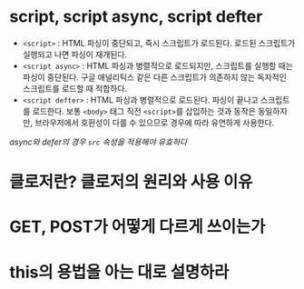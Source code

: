 # script, script async, script defter

- `<script>` : HTML 파싱이 중단되고, 즉시 스크립트가 로드된다. 로드된 스크립트가 실행되고 나면 파싱이 재개된다. 
- `<script async>` : HTML 파싱과 병렬적으로 로드되지만, 스크립트를 실행할 때는 파싱이 중단된다. 구글 애널리틱스 같은 다른 스크립트가 의존하지 않는 독자적인 스크립트를 로드할 때 적합하다. 
- `<script defter>` : HTML 파싱과 병렬적으로 로드된다. 파싱이 끝나고 스크립트를 로드한다. 보통 `<body>` 태그 직전 `<script>`를 삽입하는 것과 동작은 동일하지만, 브라우저에서 호환성이 다를 수 있으므로 경우에 따라 유연하게 사용한다. 

*async와 defer의 경우 `src` 속성을 적용해야 유효하다*



# 클로저란? 클로저의 원리와 사용 이유
# GET, POST가 어떻게 다르게 쓰이는가
# this의 용법을 아는 대로 설명하라
